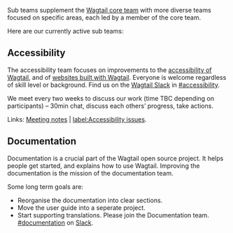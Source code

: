 Sub teams supplement the [Wagtail core team](https://github.com/wagtail/wagtail/wiki/Wagtail-core-team) with more diverse teams focused on specific areas, each led by a member of the core team.

Here are our currently active sub teams:

## Accessibility

The accessibility team focuses on improvements to the [accessibility of Wagtail](https://docs.wagtail.io/en/stable/contributing/developing.html#accessibility-targets), and of [websites built with Wagtail](https://github.com/wagtail/wagtail/issues/6090). Everyone is welcome regardless of skill level or background. Find us on the [Wagtail Slack](https://github.com/wagtail/wagtail/wiki/Slack) in [#accessibility](https://app.slack.com/client/T0K33F93J/CB7L6L5S6).

We meet every two weeks to discuss our work (time TBC depending on participants) – 30min chat, discuss each others’ progress, take actions.

Links: [Meeting notes](https://docs.google.com/document/d/1YUxOs5jYZMd8rX291mDE123xIK7tbD63PzSR9ooFa4c/edit) | [label:Accessibility issues](https://github.com/wagtail/wagtail/issues?q=is%3Aopen+sort%3Aupdated-desc+label%3AAccessibility).

## Documentation

Documentation is a crucial part of the Wagtail open source project. It helps people get started, and  explains how to use Wagtail. Improving the documentation is the mission of the documentation team.

Some long term goals are:

- Reorganise the documentation into clear sections.
- Move the user guide into a seperate project.
- Start supporting translations.
Please join the Documentation team. [#documentation](https://app.slack.com/client/T0K33F93J/C0152QK6PC6) on [Slack](https://github.com/wagtail/wagtail/wiki/Slack).
